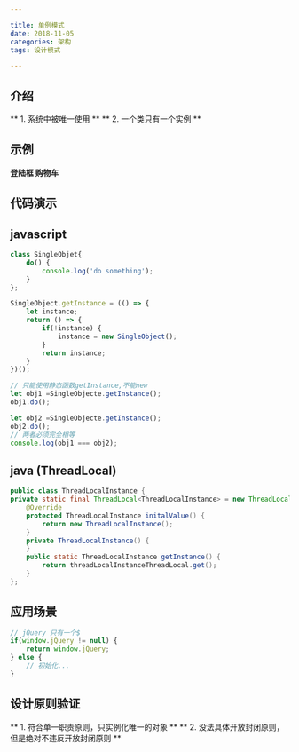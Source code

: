 ```yaml
---

title: 单例模式
date: 2018-11-05
categories: 架构
tags: 设计模式

---
```


## 介绍
** 1.  系统中被唯一使用 **
** 2.  一个类只有一个实例 **

## 示例
**登陆框 购物车**

## 代码演示

## javascript

``` javascript
class SingleObjet{
	do() {
		console.log('do something');
	}
};

SingleObject.getInstance = (() => {
	let instance;
	return () => {
		if(!instance) {
			instance = new SingleObject();
		}
		return instance;
	}
})();

// 只能使用静态函数getInstance,不能new
let obj1 =SingleObjecte.getInstance();
obj1.do();

let obj2 =SingleObjecte.getInstance();
obj2.do();
// 两者必须完全相等
console.log(obj1 === obj2);
```

## java (ThreadLocal)

```java
public class ThreadLocalInstance {
private static final ThreadLocal<ThreadLocalInstance> = new ThreadLocal<ThreadLocalInstance>() {
	@Override
	protected ThreadLocalInstance initalValue() {
		return new ThreadLocalInstance();
	}
	private ThreadLocalInstance() {
	}
	public static ThreadLocalInstance getInstance() {
		return threadLocalInstanceThreadLocal.get();
	}
};
```

## 应用场景
``` javascript
// jQuery 只有一个$
if(window.jQuery != null) {
	return window.jQuery;
} else {
	// 初始化...
}
```

## 设计原则验证
** 1.  符合单一职责原则，只实例化唯一的对象 **
** 2.  没法具体开放封闭原则，但是绝对不违反开放封闭原则 **
